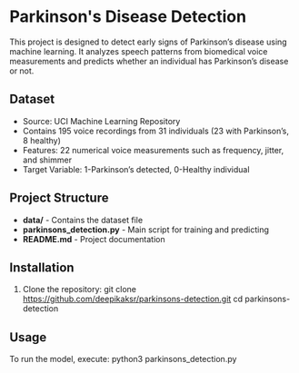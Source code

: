 # Parkinson's Disease Detection

This project is designed to detect early signs of Parkinson’s disease using machine learning. It analyzes speech patterns from biomedical voice measurements and predicts whether an individual has Parkinson’s disease or not.

## Dataset

- Source: UCI Machine Learning Repository
- Contains 195 voice recordings from 31 individuals (23 with Parkinson’s, 8 healthy)
- Features: 22 numerical voice measurements such as frequency, jitter, and shimmer
- Target Variable: 1-Parkinson’s detected, 0-Healthy individual

## Project Structure

- **data/** - Contains the dataset file
- **parkinsons_detection.py** - Main script for training and predicting
- **README.md** - Project documentation

## Installation

1. Clone the repository:
git clone https://github.com/deepikaksr/parkinsons-detection.git cd parkinsons-detection

## Usage
To run the model, execute: python3 parkinsons_detection.py